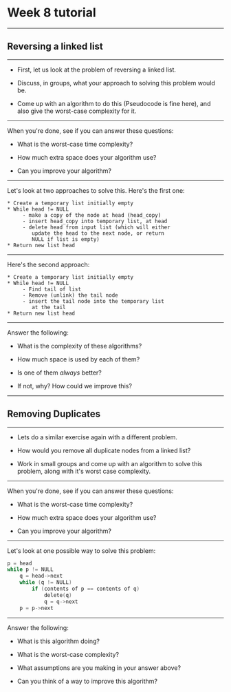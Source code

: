 <!-- {% raw %} -->

# Week 8 tutorial

-----

## Reversing a linked list

---

- First, let us look at the problem of reversing a linked list. 

- Discuss, in groups, what your approach to solving this problem would be. 

- Come up with an algorithm to do this (Pseudocode is fine here), and also give the worst-case complexity for it.

---

When you're done, see if you can answer these questions:

- What is the worst-case time complexity?

- How much extra space does your algorithm use?

- Can you improve your algorithm?


---

Let's look at two approaches to solve this. Here's the first one:

```
* Create a temporary list initially empty
* While head != NULL
     - make a copy of the node at head (head_copy)
     - insert head_copy into temporary list, at head
     - delete head from input list (which will either 
        update the head to the next node, or return 
        NULL if list is empty)
* Return new list head
```

---

Here's the second approach:
```
* Create a temporary list initially empty
* While head != NULL
     - Find tail of list
     - Remove (unlink) the tail node
     - insert the tail node into the temporary list 
        at the tail
* Return new list head
```

---

Answer the following:

- What is the complexity of these algorithms?

- How much space is used by each of them?

- Is one of them *always* better?

- If not, why? How could we improve this?

-----

## Removing Duplicates

---

- Lets do a similar exercise again with a different problem. 

- How would you remove all duplicate nodes from a linked list?

- Work in small groups and come up with an algorithm to solve this problem, along with it's worst case complexity.

---

When you're done, see if you can answer these questions:

- What is the worst-case time complexity?

- How much extra space does your algorithm use?

- Can you improve your algorithm?

---

Let's look at one possible way to solve this problem:
```c
p = head
while p != NULL
    q = head->next
    while (q != NULL)
        if (contents of p == contents of q)
            delete(q)
            q = q->next
    p = p->next
```

---

Answer the following:

- What is this algorithm doing?

- What is the worst-case complexity?

- What assumptions are you making in your answer above?

- Can you think of a way to improve this algorithm?

<!-- {% endraw %} -->
